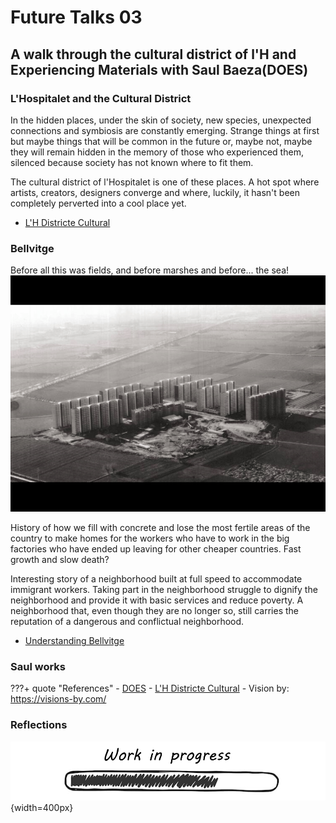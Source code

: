 # **Future Talks 03**

## A walk through the cultural district of l'H and Experiencing Materials with Saul Baeza(DOES)  

### L'Hospitalet and the Cultural District

In the hidden places, under the skin of society, new species, unexpected connections and symbiosis are constantly emerging. Strange things at first but maybe things that will be common in the future or, maybe not, maybe they will remain hidden in the memory of those who experienced them, silenced because society has not known where to fit them.

The cultural district of l'Hospitalet is one of these places. A hot spot where artists, creators, designers converge and where, luckily, it hasn't been completely perverted into a cool place yet.

- [L'H Districte Cultural](https://districtecultural.l-h.cat/)

### Bellvitge

Before all this was fields, and before marshes and before... the sea!
![Transformations](../../images/T3_FT03_Bellvitge-2.gif)

History of how we fill with concrete and lose the most fertile areas of the country to make homes for the workers who have to work in the big factories who have ended up leaving for other cheaper countries. Fast growth and slow death?

Interesting story of a neighborhood built at full speed to accommodate immigrant workers. Taking part in the neighborhood struggle to dignify the neighborhood and provide it with basic services and reduce poverty. A neighborhood that, even though they are no longer so, still carries the reputation of a dangerous and conflictual neighborhood.


- [Understanding Bellvitge](https://www.youtube.com/watch?v=RjRtCGhDqLA)

### Saul works






???+ quote "References"
    - [DOES](https://www.does-work.com/)
    - [L'H Districte Cultural](https://districtecultural.l-h.cat/)
    - Vision by: https://visions-by.com/

### Reflections

![Work in progress](../../images/WIP.png){width=400px}

